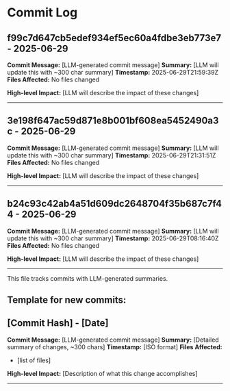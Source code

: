 # Commit Log


## f99c7d647cb5edef934ef5ec60a4fdbe3eb773e7 - 2025-06-29
**Commit Message:** [LLM-generated commit message]
**Summary:** [LLM will update this with ~300 char summary]
**Timestamp:** 2025-06-29T21:59:39Z
**Files Affected:** 
No files changed

**High-level Impact:**
[LLM will describe the impact of these changes]

---

## 3e198f647ac59d871e8b001bf608ea5452490a3c - 2025-06-29
**Commit Message:** [LLM-generated commit message]
**Summary:** [LLM will update this with ~300 char summary]
**Timestamp:** 2025-06-29T21:31:51Z
**Files Affected:** 
No files changed

**High-level Impact:**
[LLM will describe the impact of these changes]

---

## b24c93c42ab4a51d609dc2648704f35b687c7f44 - 2025-06-29
**Commit Message:** [LLM-generated commit message]
**Summary:** [LLM will update this with ~300 char summary]
**Timestamp:** 2025-06-29T08:16:40Z
**Files Affected:** 
No files changed

**High-level Impact:**
[LLM will describe the impact of these changes]

---
This file tracks commits with LLM-generated summaries.

## Template for new commits:
## [Commit Hash] - [Date]
**Commit Message:** [LLM-generated commit message]
**Summary:** [Detailed summary of changes, ~300 chars]
**Timestamp:** [ISO format]
**Files Affected:** 
- [list of files]

**High-level Impact:**
[Description of what this change accomplishes]

---
